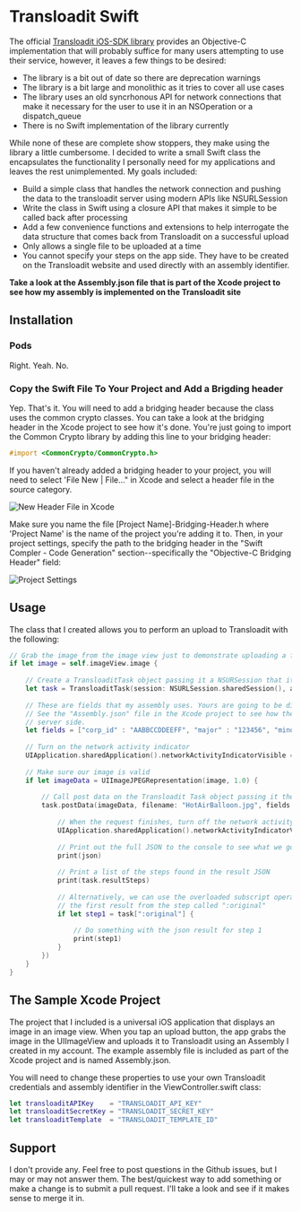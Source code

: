 # Transloadit Swift

The official [Transloadit iOS-SDK library](https://github.com/transloadit/ios-sdk) provides an Objective-C implementation that will probably suffice for many users attempting to use their service, however, it leaves a few things to be desired:

- The library is a bit out of date so there are deprecation warnings
- The library is a bit large and monolithic as it tries to cover all use cases
- The library uses an old syncrhonous API for network connections that make it necessary for the user to use it in an NSOperation or a dispatch_queue
- There is no Swift implementation of the library currently

While none of these are complete show stoppers, they make using the library a little cumbersome. I decided to write a small Swift class the encapsulates the functionality I personally need for my applications and leaves the rest unimplemented. My goals included:

- Build a simple class that handles the network connection and pushing the data to the transloadit server using modern APIs like NSURLSession
- Write the class in Swift using a closure API that makes it simple to be called back after processing
- Add a few convenience functions and extensions to help interrogate the data structure that comes back from Transloadit on a successful upload
- Only allows a single file to be uploaded at a time
- You cannot specify your steps on the app side. They have to be created on the Transloadit website and used directly with an assembly identifier.

**Take a look at the Assembly.json file that is part of the Xcode project to see how my assembly is implemented on the Transloadit site**

## Installation

### Pods

Right. Yeah. No.

### Copy the Swift File To Your Project and Add a Brigding header

Yep. That's it. You will need to add a bridging header because the class uses the common crypto classes. You can take a look at the bridging header in the Xcode project to see how it's done. You're just going to import the Common Crypto library by adding this line to your bridging header:

```objective-c
#import <CommonCrypto/CommonCrypto.h>
```

If you haven't already added a bridging header to your project, you will need to select 'File New | File..." in Xcode and select a header file in the source category.

![New Header File in Xcode](http://i.imgur.com/hUBSmbs.png)

Make sure you name the file [Project Name]-Bridging-Header.h where 'Project Name' is the name of the project you're adding it to. Then, in your project settings, specify the path to the bridging header in the "Swift Compler - Code Generation" section--specifically the "Objective-C Bridging Header" field:

![Project Settings](http://i.imgur.com/iGRvN0K.png)

## Usage

The class that I created allows you to perform an upload to Transloadit with the following:

```swift
// Grab the image from the image view just to demonstrate uploading a file
if let image = self.imageView.image {
    
    // Create a TransloaditTask object passing it a NSURSession that it will use as well as your API key and secret key
    let task = TransloaditTask(session: NSURLSession.sharedSession(), apiKey: transloaditAPIKey, secretKey: transloaditSecretKey)
    
    // These are fields that my assembly uses. Yours are going to be different if you use them at all.
    // See the "Assembly.json" file in the Xcode project to see how these fields are used on the
    // server side.
    let fields = ["corp_id" : "AABBCCDDEEFF", "major" : "123456", "minor": "1234567", "device_id" : UIDevice.currentDevice().identifierForVendor!.UUIDString]
    
    // Turn on the network activity indicator
    UIApplication.sharedApplication().networkActivityIndicatorVisible = true
    
    // Make sure our image is valid
    if let imageData = UIImageJPEGRepresentation(image, 1.0) {
        
        // Call post data on the Transloadit Task object passing it the necessary variables and a completion block
        task.postData(imageData, filename: "HotAirBalloon.jpg", fields:fields, templateIdentifier: transloaditTemplate, completion: { (json, response, error) in
            
            // When the request finishes, turn off the network activity indicator
            UIApplication.sharedApplication().networkActivityIndicatorVisible = false
            
            // Print out the full JSON to the console to see what we got
            print(json)
            
            // Print a list of the steps found in the result JSON
            print(task.resultSteps)
            
            // Alternatively, we can use the overloaded subscript operator on the taksk to retrieve
            // the first result from the step called ":original"
            if let step1 = task[":original"] {
                
                // Do something with the json result for step 1
                print(step1)
            }
        })
    }
}
```

## The Sample Xcode Project

The project that I included is a universal iOS application that displays an image in an image view. When you tap an upload button, the app grabs the image in the UIImageView and uploads it to Transloadit using an Assembly I created in my account. The example assembly file is included as part of the Xcode project and is named Assembly.json.

You will need to change these properties to use your own Transloadit credentials and assembly identifier in the ViewController.swift class:

```Swift
let transloaditAPIKey    = "TRANSLOADIT_API_KEY"
let transloaditSecretKey = "TRANSLOADIT_SECRET_KEY"
let transloaditTemplate  = "TRANSLOADIT_TEMPLATE_ID"
```

## Support

I don't provide any. Feel free to post questions in the Github issues, but I may or may not answer them. The best/quickest way to add something or make a change is to submit a pull request. I'll take a look and see if it makes sense to merge it in.


